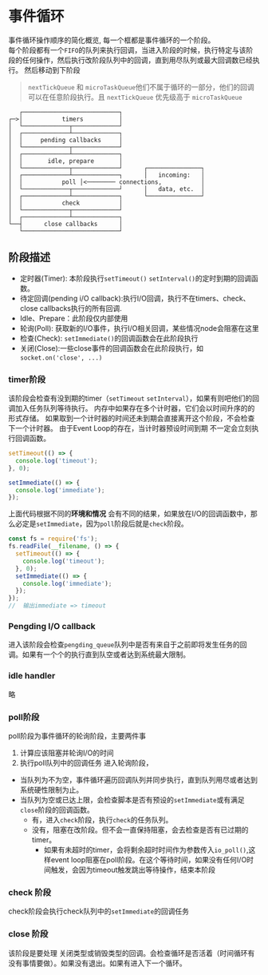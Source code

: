 # 事件循环
事件循环操作顺序的简化概览, 每一个框都是事件循环的一个阶段。  
每个阶段都有一个`FIFO`的队列来执行回调，当进入阶段的时候，执行特定与该阶段的任何操作，然后执行改阶段队列中的回调，直到用尽队列或最大回调数已经执行。 然后移动到下阶段
> `nextTickQueue` 和 `microTaskQueue`他们不属于循环的一部分，他们的回调可以在任意阶段执行。且 `nextTickQueue` 优先级高于 `microTaskQueue`
```
   ┌───────────────────────────┐
┌─>│           timers          │
│  └─────────────┬─────────────┘
│  ┌─────────────┴─────────────┐
│  │     pending callbacks     │
│  └─────────────┬─────────────┘
│  ┌─────────────┴─────────────┐
│  │       idle, prepare       │
│  └─────────────┬─────────────┘      ┌───────────────┐
│  ┌─────────────┴─────────────┐      │   incoming:   │
│  │           poll │<──────── connections,           │
│  └─────────────┬─────────────┘      │   data, etc.  │
│  ┌─────────────┴─────────────┐      └───────────────┘
│  │           check           │
│  └─────────────┬─────────────┘
│  ┌─────────────┴─────────────┐
└──┤      close callbacks      │
   └───────────────────────────┘
```

## 阶段描述
- 定时器(Timer): 本阶段执行`setTimeout()` `setInterval()`的定时到期的回调函数。
- 待定回调(pending i/O callback):执行I/O回调，执行不在timers、check、close callbacks执行的所有回调.
- Idle、Prepare：此阶段仅内部使用
- 轮询(Poll): 获取新的I/O事件，执行I/O相关回调，某些情况node会阻塞在这里       
- 检查(Check): `setImmediate()`的回调函数会在此阶段执行
- 关闭(Close):一些close事件的回调函数会在此阶段执行，如`socket.on('close', ...)`

### timer阶段
该阶段会检查有没到期的timer（`setTimeout` `setInterval`），如果有则吧他们的回调加入任务队列等待执行。 内存中如果存在多个计时器，它们会以时间升序的的形式存储。 如果取到一个计时器的时间还未到期会直接离开这个阶段，不会检查下一个计时器。
由于Event Loop的存在，当计时器预设时间到期 不一定会立刻执行回调函数。
```js
setTimeout(() => {
  console.log('timeout');
}, 0);

setImmediate(() => {
  console.log('immediate');
});
```
上面代码根据不同的**环境和情况** 会有不同的结果，如果放在I/O的回调函数中，那么必定是`setImmediate`，因为`poll`阶段后就是`check`阶段。

```js
const fs = require('fs');
fs.readFile(__filename, () => {
  setTimeout(() => {
    console.log('timeout');
  }, 0);
  setImmediate(() => {
    console.log('immediate');
  });
});
//  输出immediate => timeout
```

### Pengding I/O callback
进入该阶段会检查`pengding_queue`队列中是否有来自于之前即将发生任务的回调。如果有一个个的执行直到队空或者达到系统最大限制。
### idle handler 
略
### poll阶段
poll阶段为事件循环的轮询阶段，主要两件事

   1. 计算应该阻塞并轮询I/O的时间
   2. 执行poll队列中的回调任务
进入轮询阶段，
   - 当队列为不为空，事件循环遍历回调队列并同步执行，直到队列用尽或者达到系统硬性限制为止。
   - 当队列为空或已达上限，会检查脚本是否有预设的`setImmediate`或有满足`close`阶段的回调函数。
     - 有，进入`check`阶段，执行`check`的任务队列。
     - 没有，阻塞在改阶段。但不会一直保持阻塞，会去检查是否有已过期的timer。
         - 如果有未超时的timer，会将剩余超时时间作为参数传入`io_poll()`,这样event loop阻塞在poll阶段。在这个等待时间，如果没有任何I/O时间触发，会因为timeout触发跳出等待操作，结束本阶段  
### check 阶段
check阶段会执行check队列中的`setImmediate`的回调任务

### close 阶段
该阶段是要处理 关闭类型或销毁类型的回调。会检查循环是否活着（时间循环有没有事情要做）。如果没有退出。如果有进入下一个循环。